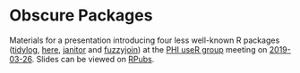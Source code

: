 # Obscure Packages

Materials for a presentation introducing four less well-known R packages ([tidylog](https://github.com/elbersb/tidylog), [here](https://github.com/r-lib/here), [janitor](https://github.com/sfirke/janitor) and [fuzzyjoin](https://github.com/dgrtwo/fuzzyjoin)) at the [PHI useR group](https://github.com/Health-SocialCare-Scotland/PHI-useR-group) meeting on [2019-03-26](https://github.com/Health-SocialCare-Scotland/PHI-useR-group/tree/master/Meetings/2019-03-26). Slides can be viewed on [RPubs](http://rpubs.com/jackhannah95/obscure-packages).
